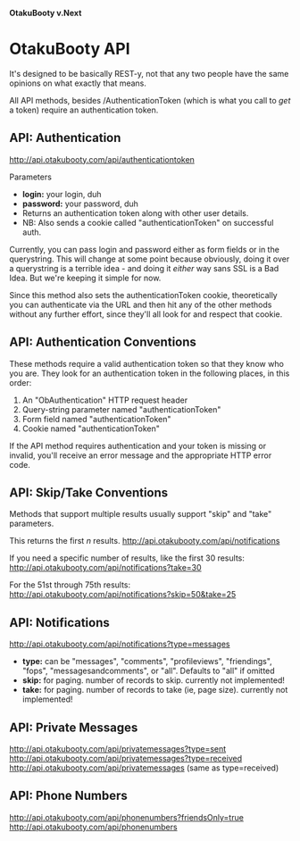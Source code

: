 **OtakuBooty v.Next**

# OtakuBooty API

It's designed to be basically REST-y, not that any two people have the same opinions on what exactly that means.

All API methods, besides /AuthenticationToken (which is what you call to *get* a token) require an authentication token.

## API: Authentication

http://api.otakubooty.com/api/authenticationtoken

Parameters
* __login:__ your login, duh
* __password:__ your password, duh
* Returns an authentication token along with other user details. 
* NB: Also sends a cookie called "authenticationToken" on successful auth.
    
Currently, you can pass login and password either as form fields or in the querystring. This will change at some point because obviously, doing it over a querystring is a terrible idea - and doing it *either* way sans SSL is a Bad Idea. But we're keeping it simple for now.

Since this method also sets the authenticationToken cookie, theoretically you can authenticate via the URL and then hit any of the other methods without any further effort, since they'll all look for and respect that cookie.

## API: Authentication Conventions

These methods require a valid authentication token so that they know who you are. They look for an authentication token in the following places, in this order:

1. An "ObAuthentication" HTTP request header 
2. Query-string parameter named "authenticationToken"
3. Form field named "authenticationToken"
4. Cookie named "authenticationToken"
 
If the API method requires authentication and your token is missing or invalid, you'll receive an error message and the appropriate HTTP error code.

## API: Skip/Take Conventions

Methods that support multiple results usually support "skip" and "take" parameters.

This returns the first _n_ results. 
http://api.otakubooty.com/api/notifications

If you need a specific number of results, like the first 30 results:
http://api.otakubooty.com/api/notifications?take=30

For the 51st through 75th results: 
http://api.otakubooty.com/api/notifications?skip=50&take=25

## API: Notifications

http://api.otakubooty.com/api/notifications?type=messages

* __type:__ can be "messages", "comments", "profileviews", "friendings", "fops", "messagesandcomments", or "all". Defaults to "all" if omitted
* __skip:__ for paging. number of records to skip. currently not implemented!
* __take:__ for paging. number of records to take (ie, page size). currently not implemented!

## API: Private Messages

http://api.otakubooty.com/api/privatemessages?type=sent
http://api.otakubooty.com/api/privatemessages?type=received
http://api.otakubooty.com/api/privatemessages (same as type=received)

## API: Phone Numbers

http://api.otakubooty.com/api/phonenumbers?friendsOnly=true
http://api.otakubooty.com/api/phonenumbers